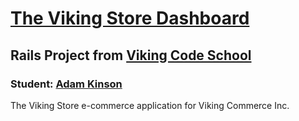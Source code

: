 [The Viking Store Dashboard][1]
=====================
Rails Project from [Viking Code School][2]
------------------------------------------

### Student: [Adam Kinson][3]

The Viking Store e-commerce application for Viking Commerce Inc.


[1]: https://ajk-viking-store.herokuapp.com
[2]: https://github.com/kinsona/assignment_viking_store
[3]: http://www.vikingcodeschool.com/unit-8-databases-sql-and-activerecord/assignment-setting-up-the-db
